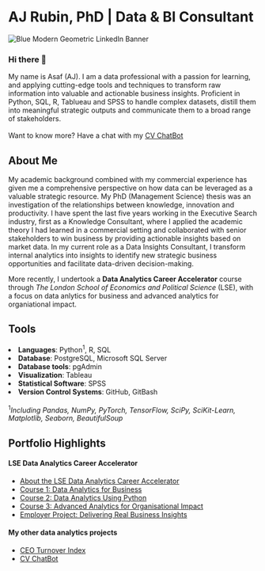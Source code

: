 <h1>AJ Rubin, PhD | Data & BI Consultant</h1>

![Blue Modern Geometric LinkedIn Banner](https://github.com/user-attachments/assets/cd6c3516-1285-413d-a717-4f6d0c1aff99)

### Hi there 👋

My name is Asaf (AJ). I am a data professional with a passion for learning, and applying cutting-edge tools and techniques to transform raw information into valuable and actionable business insights. Proficient in Python, SQL, R, Tablueau and SPSS to handle complex datasets, distill them into meaningful strategic outputs and communicate them to a broad range of stakeholders. 
<br><br>
Want to know more? Have a chat with my <a href="http://16.171.208.1:5000/">CV ChatBot</a>

<h2>About Me</h2>
<p>My academic background combined with my commercial experience has given me a comprehensive perspective on how data can be leveraged as a valuable strategic resource. My PhD (Management Science) thesis was an investigation of the relationships between knowledge, innovation and productivity. I have spent the last five years working in the Executive Search industry, first as a Knowledge Consultant, where I applied the academic theory I had learned in a commercial setting and collaborated with senior stakeholders to win business by providing actionable insights based on market data. In my current role as a Data Insights Consultant, I transform internal analytics into insights to identify new strategic business opportunities and facilitate data-driven decision-making.</p>
<p>More recently, I undertook a <b>Data Analytics Career Accelerator</b> course through <i>The London School of Economics and Political Science</i> (LSE), with a focus on data anlytics for business and advanced analytics for organiational impact.</p>

<h2>Tools</h2>
<ul></ul>
<li><b>Languages</b>: Python<sup>1</sup>, R, SQL</li>
<li><b>Database</b>: PostgreSQL, Microsoft SQL Server</li>
<li><b>Database tools</b>: pgAdmin</li>
<li><b>Visualization</b>: Tableau</li>
<li><b>Statistical Software</b>: SPSS</li>
<li><b>Version Control Systems</b>: GitHub, GitBash</li>
</ul>
<br>
<sup>1</sup><i>Including Pandas, NumPy, PyTorch, TensorFlow, SciPy, SciKit-Learn, Matplotlib, Seaborn, BeautifulSoup</i>

<h2>Portfolio Highlights</h2>
  <h4>LSE Data Analytics Career Accelerator</h4>
  <ul>
  <li><a href="https://github.com/AsafRubin00/LSE-Data-Analytics-Career-Accelerator">About the LSE Data Analytics Career Accelerator</li>
      <li><a href="https://github.com/AsafRubin00/LSE-Data-Analytics-for-Business">Course 1: Data Analytics for Business</a></li>
      <li><a href="https://github.com/AsafRubin00/LSE-Data-Analytics-Using-Python">Course 2: Data Analytics Using Python</a></li>
      <li><a href="https://github.com/AsafRubin00/Advanced-Analytics-for-Organisational-Impact">Course 3: Advanced Analytics for Organisational Impact</a></li>
      <li><a href="https://github.com/AsafRubin00/Employer-Project">Employer Project: Delivering Real Business Insights</a></li>
    </ul>
    <h4>My other data analytics projects</h4>
    <ul>
      <li><a href="https://github.com/AsafRubin00/CEO-Turnover-Index">CEO Turnover Index</a></li>
      <li><a href="https://github.com/AsafRubin00/CV-ChatBot">CV ChatBot</a></li>
    </ul>
      <br>
